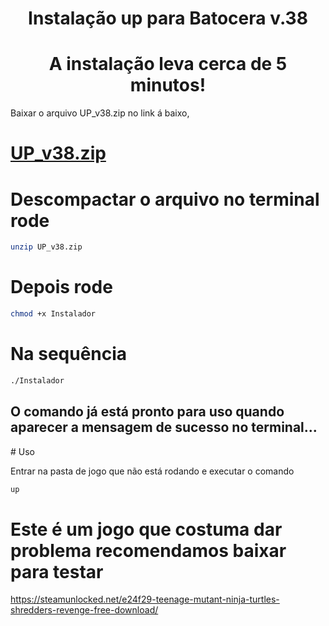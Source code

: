 <center><h1>Instalação up para Batocera v.38</h1></center>





<center><h1>A instalação leva cerca de 5 minutos!</h1></center>

Baixar o arquivo UP_v38.zip no link á baixo, 

# [UP_v38.zip](https://drive.google.com/file/d/1JlkstFHbEhH49sxoJMvUrfbfmc-iUiNP/view?usp=sharing)


# Descompactar o arquivo no terminal rode 

```bash
unzip UP_v38.zip
```

# Depois rode 
```bash
chmod +x Instalador 
```

# Na sequência 
```bash
./Instalador
```
<h2>O comando já está pronto para uso quando aparecer a mensagem de sucesso no terminal...</h2>
# Uso

Entrar na pasta de jogo que não está rodando e executar o comando 

```bash
up

```
# Este é um jogo que costuma dar problema recomendamos baixar para testar 

https://steamunlocked.net/e24f29-teenage-mutant-ninja-turtles-shredders-revenge-free-download/
